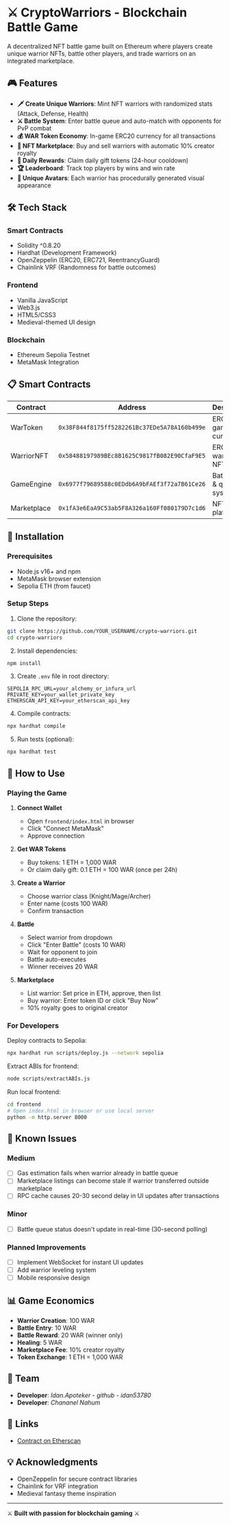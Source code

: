 # ⚔️ CryptoWarriors - Blockchain Battle Game

A decentralized NFT battle game built on Ethereum where players create unique warrior NFTs, battle other players, and trade warriors on an integrated marketplace.


## 🎮 Features

- **🗡️ Create Unique Warriors**: Mint NFT warriors with randomized stats (Attack, Defense, Health)
- **⚔️ Battle System**: Enter battle queue and auto-match with opponents for PvP combat
- **💰 WAR Token Economy**: In-game ERC20 currency for all transactions
- **🏪 NFT Marketplace**: Buy and sell warriors with automatic 10% creator royalty
- **🎁 Daily Rewards**: Claim daily gift tokens (24-hour cooldown)
- **🏆 Leaderboard**: Track top players by wins and win rate
- **🎨 Unique Avatars**: Each warrior has procedurally generated visual appearance

## 🛠️ Tech Stack

### **Smart Contracts**
- Solidity ^0.8.20
- Hardhat (Development Framework)
- OpenZeppelin (ERC20, ERC721, ReentrancyGuard)
- Chainlink VRF (Randomness for battle outcomes)

### **Frontend**
- Vanilla JavaScript
- Web3.js
- HTML5/CSS3
- Medieval-themed UI design

### **Blockchain**
- Ethereum Sepolia Testnet
- MetaMask Integration

## 📋 Smart Contracts

| Contract | Address | Description |
|----------|---------|-------------|
| WarToken | `0x38F844f8175ff5282261Bc37EDe5A78A160b499e` | ERC20 game currency |
| WarriorNFT | `0x58488197989BEc8B1625C9817fB082E90CfaF9E5` | ERC721 warrior NFTs |
| GameEngine | `0x6977f79689588c0EDdb6A9bFAEf3f72a7B61Ce26` | Battle logic & queue system |
| Marketplace | `0x1fA3e6EaA9C53ab5F8A326a160Ff080179D7c1d6` | NFT trading platform |

## 🚀 Installation

### **Prerequisites**
- Node.js v16+ and npm
- MetaMask browser extension
- Sepolia ETH (from faucet)

### **Setup Steps**

1. Clone the repository:
```bash
git clone https://github.com/YOUR_USERNAME/crypto-warriors.git
cd crypto-warriors
```

2. Install dependencies:
```bash
npm install
```

3. Create `.env` file in root directory:
```
SEPOLIA_RPC_URL=your_alchemy_or_infura_url
PRIVATE_KEY=your_wallet_private_key
ETHERSCAN_API_KEY=your_etherscan_api_key
```

4. Compile contracts:
```bash
npx hardhat compile
```

5. Run tests (optional):
```bash
npx hardhat test
```

## 🎯 How to Use

### **Playing the Game**

1. **Connect Wallet**
   - Open `frontend/index.html` in browser
   - Click "Connect MetaMask"
   - Approve connection

2. **Get WAR Tokens**
   - Buy tokens: 1 ETH = 1,000 WAR
   - Or claim daily gift: 0.1 ETH = 100 WAR (once per 24h)

3. **Create a Warrior**
   - Choose warrior class (Knight/Mage/Archer)
   - Enter name (costs 100 WAR)
   - Confirm transaction

4. **Battle**
   - Select warrior from dropdown
   - Click "Enter Battle" (costs 10 WAR)
   - Wait for opponent to join
   - Battle auto-executes
   - Winner receives 20 WAR

5. **Marketplace**
   - List warrior: Set price in ETH, approve, then list
   - Buy warrior: Enter token ID or click "Buy Now"
   - 10% royalty goes to original creator

### **For Developers**

Deploy contracts to Sepolia:
```bash
npx hardhat run scripts/deploy.js --network sepolia
```

Extract ABIs for frontend:
```bash
node scripts/extractABIs.js
```

Run local frontend:
```bash
cd frontend
# Open index.html in browser or use local server
python -m http.server 8000
```

## 🐛 Known Issues



### **Medium**
- [ ] Gas estimation fails when warrior already in battle queue
- [ ] Marketplace listings can become stale if warrior transferred outside marketplace
- [ ] RPC cache causes 20-30 second delay in UI updates after transactions

### **Minor**
- [ ] Battle queue status doesn't update in real-time (30-second polling)


### **Planned Improvements**
- [ ] Implement WebSocket for instant UI updates
- [ ] Add warrior leveling system
- [ ] Mobile responsive design

## 📊 Game Economics

- **Warrior Creation**: 100 WAR
- **Battle Entry**: 10 WAR
- **Battle Reward**: 20 WAR (winner only)
- **Healing**: 5 WAR
- **Marketplace Fee**: 10% creator royalty
- **Token Exchange**: 1 ETH = 1,000 WAR




## 👥 Team

- **Developer**: *Idan.Apoteker - github - idan53780*
- **Developer**: *Chananel Nahum*

## 🔗 Links

- [Contract on Etherscan](https://sepolia.etherscan.io/address/0x6977f79689588c0EDdb6A9bFAEf3f72a7B61Ce26)


## 💡 Acknowledgments

- OpenZeppelin for secure contract libraries
- Chainlink for VRF integration
- Medieval fantasy theme inspiration

---

⚔️ **Built with passion for blockchain gaming** ⚔️
